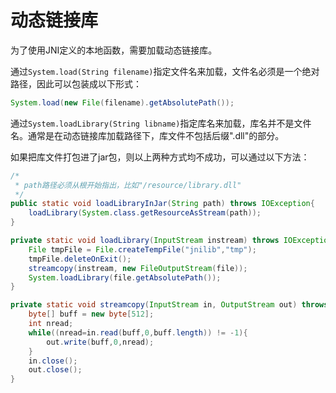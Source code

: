 # 动态链接库

为了使用JNI定义的本地函数，需要加载动态链接库。

通过`System.load(String filename)`指定文件名来加载，文件名必须是一个绝对路径，因此可以包装成以下形式：

``` Java
System.load(new File(filename).getAbsolutePath());
```

通过`System.loadLibrary(String libname)`指定库名来加载，库名并不是文件名。通常是在动态链接库加载路径下，库文件不包括后缀".dll"的部分。

如果把库文件打包进了jar包，则以上两种方式均不成功，可以通过以下方法：

``` Java
/*
 * path路径必须从根开始指出，比如"/resource/library.dll"
 */
public static void loadLibraryInJar(String path) throws IOException{
	loadLibrary(System.class.getResourceAsStream(path));
}

private static void loadLibrary(InputStream instream) throws IOException{
	File tmpFile = File.createTempFile("jnilib","tmp");
	tmpFile.deleteOnExit();
	streamcopy(instream, new FileOutputStream(file));
	System.loadLibrary(file.getAbsolutePath());
}

private static void streamcopy(InputStream in, OutputStream out) throws IOException{
	byte[] buff = new byte[512];
	int nread;
	while((nread=in.read(buff,0,buff.length)) != -1){
		out.write(buff,0,nread);
	}
	in.close();
	out.close();
}
```
